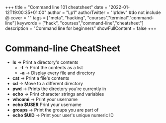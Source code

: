 +++
title = "Command line 101 cheatsheet"
date = "2022-01-12T19:00:35+01:00"
author = "Lp1"
authorTwitter = "lp1dev" #do not include @
cover = ""
tags = ["meta", "hacking", "courses","terminal","command-line"]
keywords = ["hack", "courses","command-line","cheatsheet"]
description = "Command line for beginners"
showFullContent = false
+++

# Command-line CheatSheet

- **ls** -> Print a directory's contents
    - **-l** -> Print the contents as a list
    - **-a** -> Display every file and directory
- **cat** -> Print a file's contents
- **cd** -> Move to a different directory
- **pwd** -> Prints the directory you're currently in
- **echo** -> Print character strings and variables
- **whoami** -> Print your username
- **echo $USER** Print your username
- **groups** -> Print the groups you are part of
- **echo $UID** -> Print your user's unique numeric ID